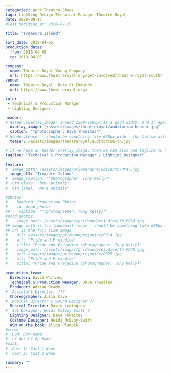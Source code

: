 ```yaml
---
categories: Work Theatre Shows
tags: Lighting-Design Technical-Manager Theatre-Royal
date: 2020-08-17
#last_modified_at: 2020-07-25

title: "Treasure Island"

sort_date: 2018-04-05
production_dates:
  from: 2018-04-05
  to: 2019-04-07

company:
  name: Theatre Royal Young Company
  url: https://www.theatreroyal.org/get-involved/theatre-royal-youth/
venue:
  name: Theatre Royal, Bury St Edmunds
  url: https://www.theatreroyal.org/

role:
 - Technical & Production Manager
 - Lighting Designer

header:
# header.overlay_image: around 1280-1600px is a good width, and an apect ratio of 3:4 seems to work (for me...)
  overlay_image: "/assets/images/theatreroyal/auditorium-header.jpg"
  caption: "*photographer: Dave Thwaites*"
# header.teaser - should be something like 600px wide - the bottom will get cropped off if more than ~300px(?) tall, as the archive page resizes...
  teaser: /assets/images/theatreroyal/auditorium-th.jpg

# if we have an header.overlay_image, then we can also use tagline to highlight my production role(s).  Note: can use MarkDown...:
tagline: "Technical & Production Manager / Lighting Designer"

feature:
#  image_path: /assets/images/prideandprejudice/th-PP47.jpg
  image_alt: "Treasure Island"
#  image_caption: "*photographer: Tony Kelly*"
#  btn_class: "btn--primary"
#  btn_label: "More Details"

#photos:
#  - heading: Production Photos
#    id: prod_photos
##    caption: "*(photographer: Tony Kelly)*"
#prod_photos:
#  - image_path: /assets/images/prideandprejudice/th-PP14.jpg
## image_path is the thumbnail image - should be something like 600px wide
## url is the full size image
#    url: /assets/images/prideandprejudice/PP14.jpg
#    alt: "Pride and Prejudice"
#    title: "Pride and Prejudice (photographer: Tony Kelly)"
#  - image_path: /assets/images/prideandprejudice/th-PP25.jpg
#    url: /assets/images/prideandprejudice/PP25.jpg
#    alt: "Pride and Prejudice"
#    title: "Pride and Prejudice (photographer: Tony Kelly)"

production_team:
  Director: David Whitney
  Technical & Production Manager: Dave Thwaites
  Producer: Adrian Grady
#  Assistant Director: ???
  Choreographer: Julia Cave
#  Musical Director & Sound Designer ??
  Musical Director: David Lewington
#  Set Designer: Heidi McEvoy-Swift ?
  Lighting Designer: Dave Thwaites
  Costume Designer: Heidi McEvoy-Swift
  ASM on the book: Alice Plampin
#crew:
#  DSM: DSM Name
#  LX Op: LX Op Name
#cast:
#  Cast 1: Cast 1 Name
#  Cast 2: Cast 2 Name

summary: ""
---
```

